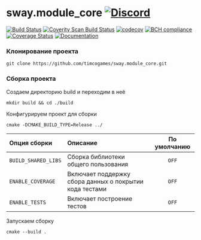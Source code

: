 # sway.module_core [![Discord](https://discordapp.com/api/guilds/402238411639095297/widget.png)](https://discord.gg/vCMcgwQ)

[![Build Status](https://travis-ci.com/timcogames/sway.module_core.svg?branch=master)](https://travis-ci.com/timcogames/sway.module_core)
[![Coverity Scan Build Status](https://scan.coverity.com/projects/15977/badge.svg)](https://scan.coverity.com/projects/15977)
[![codecov](https://codecov.io/gh/timcogames/sway.module_core/branch/master/graph/badge.svg)](https://codecov.io/gh/timcogames/sway.module_core)
[![BCH compliance](https://bettercodehub.com/edge/badge/timcogames/sway.module_core?branch=master)](https://bettercodehub.com/)
[![Coverage Status](https://coveralls.io/repos/github/timcogames/sway.module_core/badge.svg?branch=master)](https://coveralls.io/github/timcogames/sway.module_core?branch=master)
[![Documentation](https://codedocs.xyz/timcogames/sway.module_core.svg)](https://codedocs.xyz/timcogames/sway.module_core/)

### Клонирование проекта

```console
git clone https://github.com/timcogames/sway.module_core.git
```

### Сборка проекта

Создаем директорию build и переходим в неё

```console
mkdir build && cd ./build
```

Конфигурируем проект для сборки

```console
cmake -DCMAKE_BUILD_TYPE=Release ../
```

Опция сборки | Описание | По умолчанию
:---|:---|:---:
`BUILD_SHARED_LIBS` | Сборка библиотеки общего пользования | `OFF`
`ENABLE_COVERAGE` | Включает поддержку сбора данных о покрытии кода тестами | `OFF`
`ENABLE_TESTS` | Включает построение тестов | `OFF`

Запускаем сборку

```console
cmake --build .
```
